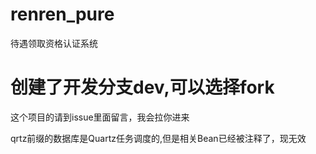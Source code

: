 ﻿# renren_pure
待遇领取资格认证系统
# 创建了开发分支dev,可以选择fork
这个项目的请到issue里面留言，我会拉你进来



qrtz前缀的数据库是Quartz任务调度的,但是相关Bean已经被注释了，现无效